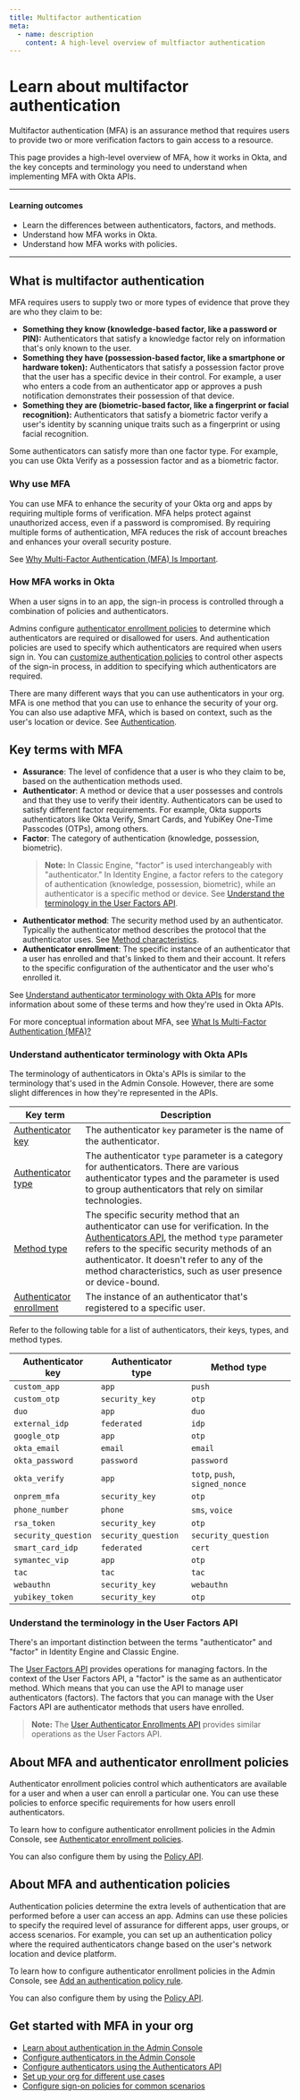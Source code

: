```yaml
---
title: Multifactor authentication
meta:
  - name: description
    content: A high-level overview of multfiactor authentication
---
```


# Learn about multifactor authentication

<ApiLifecycle access="ie" />

Multifactor authentication (MFA) is an assurance method that requires users to provide two or more verification factors to gain access to a resource.

This page provides a high-level overview of MFA, how it works in Okta, and the key concepts and terminology you need to understand when implementing MFA with Okta APIs.

---

#### Learning outcomes

* Learn the differences between authenticators, factors, and methods.
* Understand how MFA works in Okta.
* Understand how MFA works with policies.

---

## What is multifactor authentication

MFA requires users to supply two or more types of evidence that prove they are who they claim to be:

* **Something they know (knowledge-based factor, like a password or PIN):** Authenticators that satisfy a knowledge factor rely on information that's only known to the user.
* **Something they have (possession-based factor, like a smartphone or hardware token):** Authenticators that satisfy a possession factor prove that the user has a specific device in their control. For example, a user who enters a code from an authenticator app or approves a push notification demonstrates their possession of that device.
* **Something they are (biometric-based factor, like a fingerprint or facial recognition):** Authenticators that satisfy a biometric factor verify a user's identity by scanning unique traits such as a fingerprint or using facial recognition.

Some authenticators can satisfy more than one factor type. For example, you can use Okta Verify as a possession factor and as a biometric factor.

### Why use MFA

You can use MFA to enhance the security of your Okta org and apps by requiring multiple forms of verification. MFA helps protect against unauthorized access, even if a password is compromised. By requiring multiple forms of authentication, MFA reduces the risk of account breaches and enhances your overall security posture.

See [Why Multi-Factor Authentication (MFA) Is Important](https://www.okta.com/identity-101/why-mfa-is-everywhere/).

### How MFA works in Okta

When a user signs in to an app, the sign-in process is controlled through a combination of policies and authenticators.

Admins configure [authenticator enrollment policies](#about-mfa-and-authenticator-enrollment-policies) to determine which authenticators are required or disallowed for users. And authentication policies are used to specify which authenticators are required when users sign in. You can [customize authentication policies](#about-mfa-and-authentication-policies) to control other aspects of the sign-in process, in addition to specifying which authenticators are required.

There are many different ways that you can use authenticators in your org. MFA is one method that you can use to enhance the security of your org. You can also use adaptive MFA, which is based on context, such as the user's location or device. See [Authentication](https://help.okta.com/okta_help.htm?type=oie&id=ext_Security).

## Key terms with MFA

* **Assurance**: The level of confidence that a user is who they claim to be, based on the authentication methods used.
* **Authenticator**: A method or device that a user possesses and controls and that they use to verify their identity. Authenticators can be used to satisfy different factor requirements. For example, Okta supports authenticators like Okta Verify, Smart Cards, and YubiKey One-Time Passcodes (OTPs), among others.
* **Factor**: The category of authentication (knowledge, possession, biometric).
   > **Note:** In Classic Engine, "factor" is used interchangeably with "authenticator." In Identity Engine, a factor refers to the category of authentication (knowledge, possession, biometric), while an authenticator is a specific method or device. See [Understand the terminology in the User Factors API](#understand-the-terminology-in-the-user-factors-api).
* **Authenticator method**: The security method used by an authenticator. Typically the authenticator method describes the protocol that the authenticator uses. See [Method characteristics](https://help.okta.com/okta_help.htm?type=oie&id=ext-about-authenticators).
* **Authenticator enrollment**: The specific instance of an authenticator that a user has enrolled and that's linked to them and their account. It refers to the specific configuration of the authenticator and the user who's enrolled it.

See [Understand authenticator terminology with Okta APIs](#understand-authenticator-terminology-with-okta-apis) for more information about some of these terms and how they're used in Okta APIs.

For more conceptual information about MFA, see [What Is Multi-Factor Authentication (MFA)?](https://www.okta.com/blog/2021/08/multi-factor-authentication-mfa/)

### Understand authenticator terminology with Okta APIs

The terminology of authenticators in Okta's APIs is similar to the terminology that's used in the Admin Console. However, there are some slight differences in how they're represented in the APIs.

| Key term                  | Description  |
|---------------------------|--------------|
| [Authenticator key](https://developer.okta.com/docs/api/openapi/okta-management/management/tag/Authenticator/#tag/Authenticator/operation/listAuthenticators!c=200&path=0/key&t=response) | The authenticator `key` parameter is the name of the authenticator. |
| [Authenticator type](https://developer.okta.com/docs/api/openapi/okta-management/management/tag/Authenticator/#tag/Authenticator/operation/listAuthenticators!c=200&path=0/type&t=response) | The authenticator `type` parameter is a category for authenticators. There are various authenticator types and the parameter is used to group authenticators that rely on similar technologies. |
| [Method type](https://developer.okta.com/docs/api/openapi/okta-management/management/tag/Authenticator/#tag/Authenticator/operation/listAuthenticatorMethods!c=200&path=13/type&t=response) | The specific security method that an authenticator can use for verification. In the [Authenticators API](https://developer.okta.com/docs/api/openapi/okta-management/management/tag/Authenticator/), the method `type` parameter refers to the specific security methods of an authenticator. It doesn't refer to any of the method characteristics, such as user presence or device-bound. |
| [Authenticator enrollment](https://developer.okta.com/docs/api/openapi/okta-management/management/tag/UserAuthenticatorEnrollments/) | The instance of an authenticator that's registered to a specific user. |

Refer to the following table for a list of authenticators, their keys, types, and method types.

| Authenticator key   | Authenticator type      | Method type             |
|---------------------|-------------------------|-------------------------|
| `custom_app`        | `app`                   | `push`                  |
| `custom_otp`        | `security_key`          | `otp`                   |
| `duo`               | `app`                   | `duo`                   |
| `external_idp`      | `federated`             | `idp`                   |
| `google_otp`        | `app`                   | `otp`                   |
| `okta_email`        | `email`                 | `email`                 |
| `okta_password`     | `password`              | `password`              |
| `okta_verify`       | `app`                   | `totp`, `push`, `signed_nonce` |
| `onprem_mfa`        | `security_key`            | `otp`                      |
| `phone_number`     | `phone`                   | `sms`, `voice`            |
| `rsa_token`        | `security_key`            | `otp`                      |
| `security_question` | `security_question`       | `security_question`       |
| `smart_card_idp`   | `federated`               | `cert`                    |
| `symantec_vip`     | `app`                     | `otp`                      |
| `tac`               | `tac`                    | `tac`                      |
| `webauthn`         | `security_key`            | `webauthn`                |
| `yubikey_token`    | `security_key`            | `otp`                      |

### Understand the terminology in the User Factors API

There's an important distinction between the terms "authenticator" and "factor" in Identity Engine and Classic Engine.

The [User Factors API](https://developer.okta.com/docs/api/openapi/okta-management/management/tag/UserFactor/) provides operations for managing factors. In the context of the User Factors API, a "factor" is the same as an authenticator method. Which means that you can use the API to manage user authenticators (factors). The factors that you can manage with the User Factors API are authenticator methods that users have enrolled.

> **Note:** The [User Authenticator Enrollments API](https://developer.okta.com/docs/api/openapi/okta-management/management/tag/UserAuthenticatorEnrollments/) provides similar operations as the User Factors API.

## About MFA and authenticator enrollment policies

Authenticator enrollment policies control which authenticators are available for a user and when a user can enroll a particular one. You can use these policies to enforce specific requirements for how users enroll authenticators.

To learn how to configure authenticator enrollment policies in the Admin Console, see [Authenticator enrollment policies](https://help.okta.com/okta_help.htm?type=oie&id=ext-create-mfa-policy).

You can also configure them by using the [Policy API](https://developer.okta.com/docs/api/openapi/okta-management/management/tag/Policy/).

## About MFA and authentication policies

Authentication policies determine the extra levels of authentication that are performed before a user can access an app. Admins can use these policies to specify the required level of assurance for different apps, user groups, or access scenarios. For example, you can set up an authentication policy where the required authenticators change based on the user's network location and device platform.

To learn how to configure authenticator enrollment policies in the Admin Console, see [Add an authentication policy rule](https://help.okta.com/okta_help.htm?type=oie&id=ext-create-auth-policy).

You can also configure them by using the [Policy API](https://developer.okta.com/docs/api/openapi/okta-management/management/tag/Policy/).

## Get started with MFA in your org

* [Learn about authentication in the Admin Console](https://help.okta.com/okta_help.htm?type=oie&id=ext_Security_at_Okta)
* [Configure authenticators in the Admin Console](hhttps://help.okta.com/okta_help.htm?type=oie&id=ext-about-authenticators)
* [Configure authenticators using the Authenticators API](https://developer.okta.com/docs/api/openapi/okta-management/management/tag/Authenticator/)
* [Set up your org for different use cases](/docs/guides/set-up-org/main/#set-up-your-okta-org-for-your-use-cases)
* [Configure sign-on policies for common scenarios](/docs/guides/configure-signon-policy/main/#configure-sign-on-policies-for-common-scenarios)
